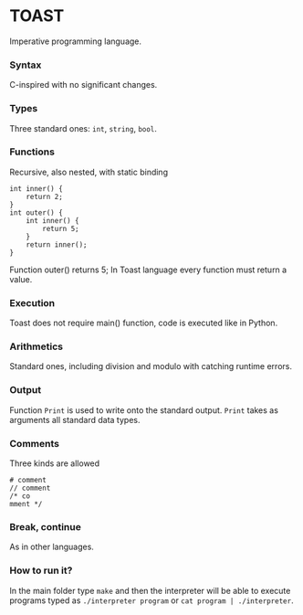 # TOAST
Imperative programming language.

### Syntax
C-inspired with no significant changes.

### Types
Three standard ones: `int`, `string`, `bool`.

### Functions
Recursive, also nested, with static binding
```
int inner() {
    return 2;
}
int outer() {
    int inner() {
        return 5;
    }
    return inner();
}
```
Function outer() returns 5;
In Toast language every function must return a value.

### Execution
Toast does not require main() function, code is executed like in Python.

### Arithmetics
Standard ones, including division and modulo with catching runtime errors.

### Output
Function `Print` is used to write onto the standard output. `Print` takes as arguments all standard data types.

### Comments
Three kinds are allowed
```
# comment
// comment
/* co
mment */
```
### Break, continue
As in other languages.

### How to run it?
In the main folder type `make` and then the interpreter will be able to execute programs
typed as `./interpreter program` or `cat program | ./interpreter`.

